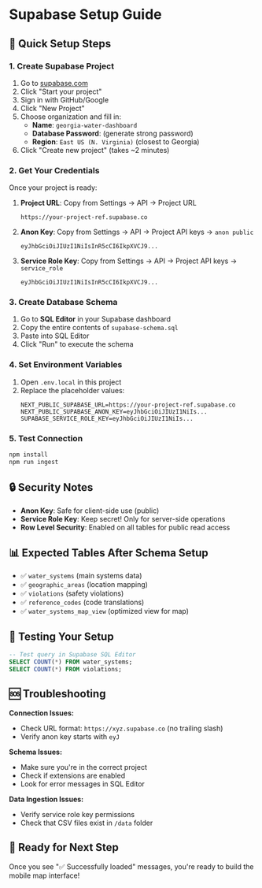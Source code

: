 # Supabase Setup Guide

## 🚀 Quick Setup Steps

### 1. Create Supabase Project
1. Go to [supabase.com](https://supabase.com)
2. Click "Start your project" 
3. Sign in with GitHub/Google
4. Click "New Project"
5. Choose organization and fill in:
   - **Name**: `georgia-water-dashboard`
   - **Database Password**: (generate strong password)
   - **Region**: `East US (N. Virginia)` (closest to Georgia)
6. Click "Create new project" (takes ~2 minutes)

### 2. Get Your Credentials
Once your project is ready:

1. **Project URL**: Copy from Settings → API → Project URL
   ```
   https://your-project-ref.supabase.co
   ```

2. **Anon Key**: Copy from Settings → API → Project API keys → `anon public`
   ```
   eyJhbGciOiJIUzI1NiIsInR5cCI6IkpXVCJ9...
   ```

3. **Service Role Key**: Copy from Settings → API → Project API keys → `service_role`
   ```
   eyJhbGciOiJIUzI1NiIsInR5cCI6IkpXVCJ9...
   ```

### 3. Create Database Schema
1. Go to **SQL Editor** in your Supabase dashboard
2. Copy the entire contents of `supabase-schema.sql`
3. Paste into SQL Editor
4. Click "Run" to execute the schema

### 4. Set Environment Variables
1. Open `.env.local` in this project
2. Replace the placeholder values:
   ```env
   NEXT_PUBLIC_SUPABASE_URL=https://your-project-ref.supabase.co
   NEXT_PUBLIC_SUPABASE_ANON_KEY=eyJhbGciOiJIUzI1NiIs...
   SUPABASE_SERVICE_ROLE_KEY=eyJhbGciOiJIUzI1NiIs...
   ```

### 5. Test Connection
```bash
npm install
npm run ingest
```

## 🔒 Security Notes

- **Anon Key**: Safe for client-side use (public)
- **Service Role Key**: Keep secret! Only for server-side operations
- **Row Level Security**: Enabled on all tables for public read access

## 📊 Expected Tables After Schema Setup

- ✅ `water_systems` (main systems data)
- ✅ `geographic_areas` (location mapping)  
- ✅ `violations` (safety violations)
- ✅ `reference_codes` (code translations)
- ✅ `water_systems_map_view` (optimized view for map)

## 🧪 Testing Your Setup

```sql
-- Test query in Supabase SQL Editor
SELECT COUNT(*) FROM water_systems;
SELECT COUNT(*) FROM violations;
```

## 🆘 Troubleshooting

**Connection Issues:**
- Check URL format: `https://xyz.supabase.co` (no trailing slash)
- Verify anon key starts with `eyJ`

**Schema Issues:**
- Make sure you're in the correct project
- Check if extensions are enabled
- Look for error messages in SQL Editor

**Data Ingestion Issues:**
- Verify service role key permissions
- Check that CSV files exist in `/data` folder

## 📱 Ready for Next Step
Once you see "✅ Successfully loaded" messages, you're ready to build the mobile map interface!